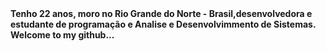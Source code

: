 <img style="margin-bottom: 10%;" src="https://github.com/claudianeCS/claudianeCS/assets/103538940/af0744e4-ad1e-4152-adf1-6e094e1f6541" alt="">
<div>
<div width="200" >
<p><b>Tenho 22 anos, moro no Rio Grande do Norte - Brasil,desenvolvedora e estudante de programação e Analise e Desenvolvimmento de Sistemas. Welcome to my github...</b></p>
<br>
<div style="display: inline_block"><br>
       <a href="https://www.mysql.com"><img align="center" src="https://img.shields.io/badge/MySQL-005C84?style=for-the-badge&logo=mysql&logoColor=white" alt=""></a>
       <a href="https://maven.apache.org"><img align="center" src="https://img.shields.io/badge/apache_maven-C71A36?style=for-the-badge&logo=apachemaven&logoColor=white" alt=""></a>
       <a href="https://gradle.org"><img align="center" src="https://img.shields.io/badge/gradle-02303A?style=for-the-badge&logo=gradle&logoColor=white" alt=""></a>
       <a href="https://spring.io"><img align="center" src="https://img.shields.io/badge/Spring_Boot-F2F4F9?style=for-the-badge&logo=spring-boot" alt=""></a>
</div>
</div>
<br><br>
<img   src="https://github-readme-stats.vercel.app/api?username=claudianeCS&show_icons=true&theme=vision-friendly-dark" alt="" style="margin-left: 5px"><img   src="https://github-readme-stats.vercel.app/api/pin/?username=claudianeCS&repo=github-readme-stats&theme=vision-friendly-dark" alt="">

</div>
       

